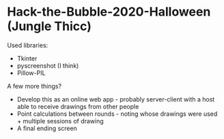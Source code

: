 # Hack-the-Bubble-2020-Halloween (Jungle Thicc)

Used libraries: 
* Tkinter
* pyscreenshot (I think)
* Pillow-PIL

A few more things? 
* Develop this as an online web app - probably server-client with a host able to receive drawings from other people
* Point calculations between rounds - noting whose drawings were used + multiple sessions of drawing
* A final ending screen
